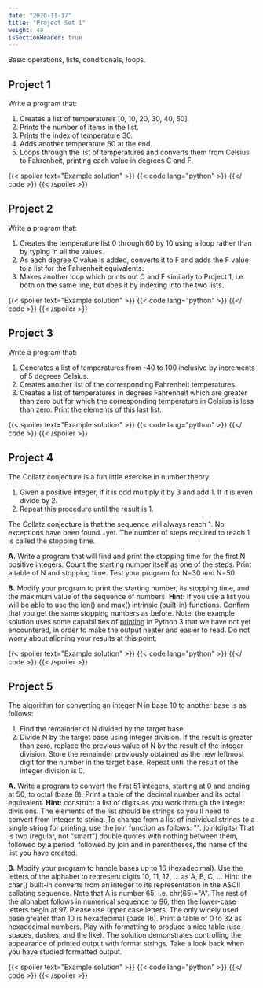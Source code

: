```yaml
---
date: "2020-11-17"
title: "Project Set 1"
weight: 49
isSectionHeader: true
---
```


Basic operations, lists, conditionals, loops.

## Project 1

Write a program that:

1. Creates a list of temperatures [0, 10, 20, 30, 40, 50].
2. Prints the number of items in the list.
3. Prints the index of temperature 30.
4. Adds another temperature 60 at the end.
5. Loops through the list of temperatures and converts them from Celsius to
Fahrenheit, printing each value in degrees C and F.

{{< spoiler text="Example solution" >}}
{{< code lang="python" >}}
[](/content/courses/python-introduction/solns/proj_set_1/temperature_list.py)
{{</ code >}}
{{< /spoiler >}}

## Project 2

Write a program that:

1. Creates the temperature list 0 through 60 by 10 using a loop rather than by
typing in all the values.
2. As each degree C value is added, converts it to F and adds the F value to a list
for the Fahrenheit equivalents.
3. Makes another loop which prints out C and F similarly to Project 1, i.e. both
on the same line, but does it by indexing into the two lists.

{{< spoiler text="Example solution" >}}
{{< code lang="python" >}}
[](/content/courses/python-introduction/solns/proj_set_1/temperature_loop.py)
{{</ code >}}
{{< /spoiler >}}

## Project 3

Write a program that:

1. Generates a list of temperatures from -40 to 100 inclusive by increments of 5 degrees Celsius. 
2. Creates another list of the corresponding Fahrenheit temperatures. 
3. Creates a list of temperatures in degrees Fahrenheit which are greater than zero but for which the corresponding temperature in Celsius is less than zero. Print the elements of this last list.

{{< spoiler text="Example solution" >}}
{{< code lang="python" >}}
[](/content/courses/python-introduction/solns/proj_set_1/temperature_cond_loop.py)
{{</ code >}}
{{< /spoiler >}}

## Project 4

The Collatz conjecture is a fun little exercise in number theory.

1. Given a positive integer, if it is odd multiply it by 3 and add 1. If it is even divide by 2.
2. Repeat this procedure until the result is 1.

The Collatz conjecture is that the sequence will always reach 1. No exceptions have been found...yet.  The number of steps required to reach 1 is called the stopping time.

**A.** Write a program that will find and print the stopping time for the first N positive integers. Count the starting number itself as one of the steps. Print a table of N and stopping time.
Test your program for N=30 and N=50.

**B.** Modify your program to print the starting number, its stopping time, and the maximum value of the sequence of numbers. **Hint:** If you use a list you will be able to use the len() and max() intrinsic (built-in) functions. Confirm that you get the same stopping numbers as before. Note: the example solution uses some capabilities of [printing](formatted_io) in Python 3 that we have not yet encountered, in order to make the output neater and easier to read.  Do not worry about aligning your results at this point.

{{< spoiler text="Example solution" >}}
{{< code lang="python" >}}
[](/content/courses/python-introduction/solns/proj_set_1/collatz.py)
{{</ code >}}
{{< /spoiler >}}

## Project 5

The algorithm for converting an integer N in base 10 to another base is as follows:

1. Find the remainder of N divided by the target base.
2. Divide N by the target base using integer division. If the result is greater than zero, replace the previous value of N by the result of the integer division. Store the remainder previously obtained as the new leftmost digit for the number in the target base. Repeat until the result of the integer division is 0.

**A.** Write a program to convert the first 51 integers, starting at 0 and ending at 50, to octal (base 8). Print a table of the decimal number and its octal equivalent.
**Hint:** construct a list of digits as you work through the integer divisions. The elements of the list should be strings so you’ll need to convert from integer to string. To change from a list of individual strings to a single string for printing, use the join function as follows:
 "". join(digits)
That is two (regular, not “smart”) double quotes with nothing between them, followed by a period, followed by join and in parentheses, the name of the list you have created.

**B.** Modify your program to handle bases up to 16 (hexadecimal). Use the letters of the alphabet to represent digits 10, 11, 12, ... as A, B, C, ... Hint: the char(<number>) built-in converts from an integer to its representation in the ASCII collating sequence. Note that A is number 65, i.e. chr(65)="A". The rest of the alphabet follows in numerical sequence to 96, then the lower-case letters begin at 97. Please use upper case letters.
The only widely used base greater than 10 is hexadecimal (base 16). Print a table of 0 to 32 as hexadecimal numbers.  Play with formatting to produce a nice table (use spaces, dashes, and the like).  The solution demonstrates controlling the appearance of printed output with format strings.  Take a look back when you have studied formatted output.

{{< spoiler text="Example solution" >}}
{{< code lang="python" >}}
[](/content/courses/python-introduction/solns/proj_set_1/base_convert.py)
{{</ code >}}
{{< /spoiler >}}
